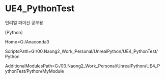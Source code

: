 # UE4_PythonTest

언리얼 파이선 공부용


[Python]

Home=G:/Anaconda3

ScriptsPath=G:/00.Naong2_Work_Personal/UnrealPython/UE4_PythonTest/Python

AdditionalModulesPath=G:/00.Naong2_Work_Personal/UnrealPython/UE4_PythonTest/Python/MyModule

